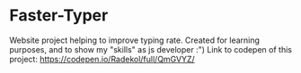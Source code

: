 # Faster-Typer
Website project helping to improve typing rate. 
Created for learning purposes, and to show my "skills" as js developer :")
Link to codepen of this project: https://codepen.io/Radekol/full/QmGVYZ/

